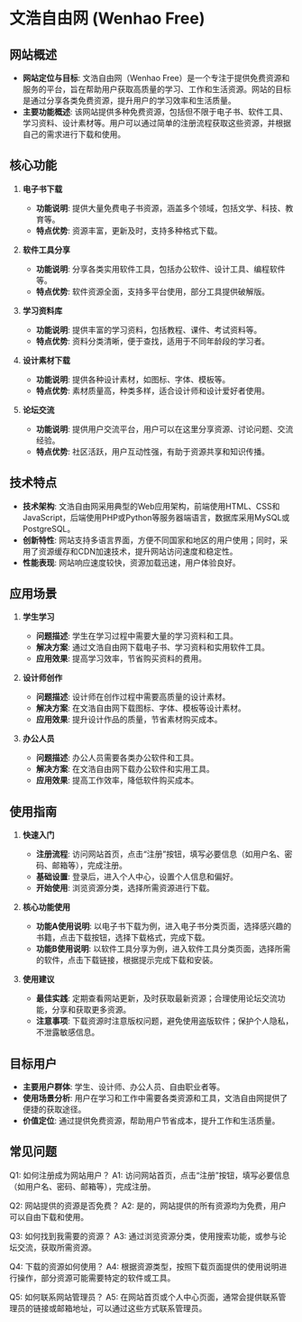 # 文浩自由网 (Wenhao Free)

## 网站概述
- **网站定位与目标**: 文浩自由网（Wenhao Free）是一个专注于提供免费资源和服务的平台，旨在帮助用户获取高质量的学习、工作和生活资源。网站的目标是通过分享各类免费资源，提升用户的学习效率和生活质量。
- **主要功能概述**: 该网站提供多种免费资源，包括但不限于电子书、软件工具、学习资料、设计素材等。用户可以通过简单的注册流程获取这些资源，并根据自己的需求进行下载和使用。

## 核心功能
1. **电子书下载**
   - **功能说明**: 提供大量免费电子书资源，涵盖多个领域，包括文学、科技、教育等。
   - **特点优势**: 资源丰富，更新及时，支持多种格式下载。

2. **软件工具分享**
   - **功能说明**: 分享各类实用软件工具，包括办公软件、设计工具、编程软件等。
   - **特点优势**: 软件资源全面，支持多平台使用，部分工具提供破解版。

3. **学习资料库**
   - **功能说明**: 提供丰富的学习资料，包括教程、课件、考试资料等。
   - **特点优势**: 资料分类清晰，便于查找，适用于不同年龄段的学习者。

4. **设计素材下载**
   - **功能说明**: 提供各种设计素材，如图标、字体、模板等。
   - **特点优势**: 素材质量高，种类多样，适合设计师和设计爱好者使用。

5. **论坛交流**
   - **功能说明**: 提供用户交流平台，用户可以在这里分享资源、讨论问题、交流经验。
   - **特点优势**: 社区活跃，用户互动性强，有助于资源共享和知识传播。

## 技术特点
- **技术架构**: 文浩自由网采用典型的Web应用架构，前端使用HTML、CSS和JavaScript，后端使用PHP或Python等服务器端语言，数据库采用MySQL或PostgreSQL。
- **创新特性**: 网站支持多语言界面，方便不同国家和地区的用户使用；同时，采用了资源缓存和CDN加速技术，提升网站访问速度和稳定性。
- **性能表现**: 网站响应速度较快，资源加载迅速，用户体验良好。

## 应用场景
1. **学生学习**
   - **问题描述**: 学生在学习过程中需要大量的学习资料和工具。
   - **解决方案**: 通过文浩自由网下载电子书、学习资料和实用软件工具。
   - **应用效果**: 提高学习效率，节省购买资料的费用。

2. **设计师创作**
   - **问题描述**: 设计师在创作过程中需要高质量的设计素材。
   - **解决方案**: 在文浩自由网下载图标、字体、模板等设计素材。
   - **应用效果**: 提升设计作品的质量，节省素材购买成本。

3. **办公人员**
   - **问题描述**: 办公人员需要各类办公软件和工具。
   - **解决方案**: 在文浩自由网下载办公软件和实用工具。
   - **应用效果**: 提高工作效率，降低软件购买成本。

## 使用指南
1. **快速入门**
   - **注册流程**: 访问网站首页，点击“注册”按钮，填写必要信息（如用户名、密码、邮箱等），完成注册。
   - **基础设置**: 登录后，进入个人中心，设置个人信息和偏好。
   - **开始使用**: 浏览资源分类，选择所需资源进行下载。

2. **核心功能使用**
   - **功能A使用说明**: 以电子书下载为例，进入电子书分类页面，选择感兴趣的书籍，点击下载按钮，选择下载格式，完成下载。
   - **功能B使用说明**: 以软件工具分享为例，进入软件工具分类页面，选择所需的软件，点击下载链接，根据提示完成下载和安装。

3. **使用建议**
   - **最佳实践**: 定期查看网站更新，及时获取最新资源；合理使用论坛交流功能，分享和获取更多资源。
   - **注意事项**: 下载资源时注意版权问题，避免使用盗版软件；保护个人隐私，不泄露敏感信息。

## 目标用户
- **主要用户群体**: 学生、设计师、办公人员、自由职业者等。
- **使用场景分析**: 用户在学习和工作中需要各类资源和工具，文浩自由网提供了便捷的获取途径。
- **价值定位**: 通过提供免费资源，帮助用户节省成本，提升工作和生活质量。

## 常见问题
Q1: 如何注册成为网站用户？
A1: 访问网站首页，点击“注册”按钮，填写必要信息（如用户名、密码、邮箱等），完成注册。

Q2: 网站提供的资源是否免费？
A2: 是的，网站提供的所有资源均为免费，用户可以自由下载和使用。

Q3: 如何找到我需要的资源？
A3: 通过浏览资源分类，使用搜索功能，或参与论坛交流，获取所需资源。

Q4: 下载的资源如何使用？
A4: 根据资源类型，按照下载页面提供的使用说明进行操作，部分资源可能需要特定的软件或工具。

Q5: 如何联系网站管理员？
A5: 在网站首页或个人中心页面，通常会提供联系管理员的链接或邮箱地址，可以通过这些方式联系管理员。
